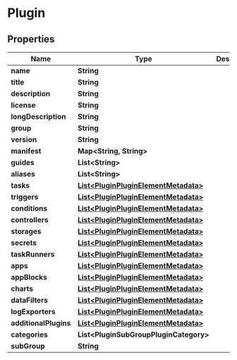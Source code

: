 

# Plugin


## Properties

| Name | Type | Description | Notes |
|------------ | ------------- | ------------- | -------------|
|**name** | **String** |  |  [optional] |
|**title** | **String** |  |  [optional] |
|**description** | **String** |  |  [optional] |
|**license** | **String** |  |  [optional] |
|**longDescription** | **String** |  |  [optional] |
|**group** | **String** |  |  [optional] |
|**version** | **String** |  |  [optional] |
|**manifest** | **Map&lt;String, String&gt;** |  |  [optional] |
|**guides** | **List&lt;String&gt;** |  |  [optional] |
|**aliases** | **List&lt;String&gt;** |  |  [optional] |
|**tasks** | [**List&lt;PluginPluginElementMetadata&gt;**](PluginPluginElementMetadata.md) |  |  [optional] |
|**triggers** | [**List&lt;PluginPluginElementMetadata&gt;**](PluginPluginElementMetadata.md) |  |  [optional] |
|**conditions** | [**List&lt;PluginPluginElementMetadata&gt;**](PluginPluginElementMetadata.md) |  |  [optional] |
|**controllers** | [**List&lt;PluginPluginElementMetadata&gt;**](PluginPluginElementMetadata.md) |  |  [optional] |
|**storages** | [**List&lt;PluginPluginElementMetadata&gt;**](PluginPluginElementMetadata.md) |  |  [optional] |
|**secrets** | [**List&lt;PluginPluginElementMetadata&gt;**](PluginPluginElementMetadata.md) |  |  [optional] |
|**taskRunners** | [**List&lt;PluginPluginElementMetadata&gt;**](PluginPluginElementMetadata.md) |  |  [optional] |
|**apps** | [**List&lt;PluginPluginElementMetadata&gt;**](PluginPluginElementMetadata.md) |  |  [optional] |
|**appBlocks** | [**List&lt;PluginPluginElementMetadata&gt;**](PluginPluginElementMetadata.md) |  |  [optional] |
|**charts** | [**List&lt;PluginPluginElementMetadata&gt;**](PluginPluginElementMetadata.md) |  |  [optional] |
|**dataFilters** | [**List&lt;PluginPluginElementMetadata&gt;**](PluginPluginElementMetadata.md) |  |  [optional] |
|**logExporters** | [**List&lt;PluginPluginElementMetadata&gt;**](PluginPluginElementMetadata.md) |  |  [optional] |
|**additionalPlugins** | [**List&lt;PluginPluginElementMetadata&gt;**](PluginPluginElementMetadata.md) |  |  [optional] |
|**categories** | **List&lt;PluginSubGroupPluginCategory&gt;** |  |  [optional] |
|**subGroup** | **String** |  |  [optional] |



